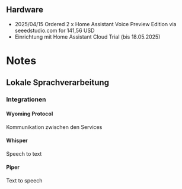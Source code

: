 ## Hardware
- 2025/04/15 Ordered 2 x Home Assistant Voice Preview Edition via seeedstudio.com for 141,56 USD
- Einrichtung mit Home Assistant Cloud Trial (bis 18.05.2025)

# Notes
## Lokale Sprachverarbeitung
### Integrationen
#### Wyoming Protocol
Kommunikation zwischen den Services
#### Whisper
Speech to text
#### Piper
Text to speech


